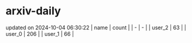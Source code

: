 # arxiv-daily
updated on 2024-10-04 06:30:22
| name | count |
| - | - |
| user_2 | 63 |
| user_0 | 206 |
| user_1 | 66 |
